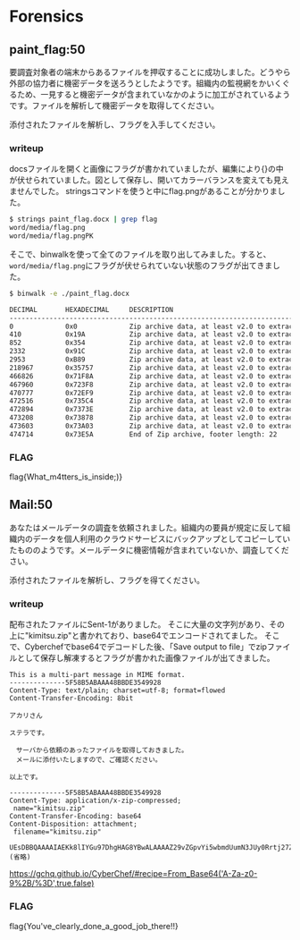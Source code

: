 # Forensics

## paint_flag:50

要調査対象者の端末からあるファイルを押収することに成功しました。どうやら外部の協力者に機密データを送ろうとしたようです。組織内の監視網をかいくぐるため、一見すると機密データが含まれていなかのように加工がされているようです。ファイルを解析して機密データを取得してください。

添付されたファイルを解析し、フラグを入手してください。

### writeup

docsファイルを開くと画像にフラグが書かれていましたが、編集により{}の中が伏せられていました。図として保存し、開いてカラーバランスを変えても見えませんでした。
stringsコマンドを使うと中にflag.pngがあることが分かりました。

```bash
$ strings paint_flag.docx | grep flag
word/media/flag.png
word/media/flag.pngPK
```

そこで、binwalkを使って全てのファイルを取り出してみました。すると、`word/media/flag.png`にフラグが伏せられていない状態のフラグが出てきました。

```bash
$ binwalk -e ./paint_flag.docx

DECIMAL       HEXADECIMAL     DESCRIPTION
--------------------------------------------------------------------------------
0             0x0             Zip archive data, at least v2.0 to extract, compressed size: 344, uncompressed size: 663, name: docProps/app.xml
410           0x19A           Zip archive data, at least v2.0 to extract, compressed size: 342, uncompressed size: 675, name: docProps/core.xml
852           0x354           Zip archive data, at least v2.0 to extract, compressed size: 1433, uncompressed size: 5780, name: word/document.xml
2332          0x91C           Zip archive data, at least v2.0 to extract, compressed size: 573, uncompressed size: 1933, name: word/fontTable.xml
2953          0xB89           Zip archive data, at least v2.0 to extract, compressed size: 215965, uncompressed size: 216319, name: word/media/flag.png
218967        0x35757         Zip archive data, at least v2.0 to extract, compressed size: 247808, uncompressed size: 247926, name: word/media/image1.png
466826        0x71F8A         Zip archive data, at least v2.0 to extract, compressed size: 1087, uncompressed size: 3153, name: word/settings.xml
467960        0x723F8         Zip archive data, at least v2.0 to extract, compressed size: 2772, uncompressed size: 29484, name: word/styles.xml
470777        0x72EF9         Zip archive data, at least v2.0 to extract, compressed size: 1688, uncompressed size: 8407, name: word/theme/theme1.xml
472516        0x735C4         Zip archive data, at least v2.0 to extract, compressed size: 328, uncompressed size: 894, name: word/webSettings.xml
472894        0x7373E         Zip archive data, at least v2.0 to extract, compressed size: 256, uncompressed size: 949, name: word/_rels/document.xml.rels
473208        0x73878         Zip archive data, at least v2.0 to extract, compressed size: 346, uncompressed size: 1362, name: [Content_Types].xml
473603        0x73A03         Zip archive data, at least v2.0 to extract, compressed size: 233, uncompressed size: 590, name: _rels/.rels
474714        0x73E5A         End of Zip archive, footer length: 22
```


### FLAG

flag{What_m4tters_is_inside;)}

## Mail:50
あなたはメールデータの調査を依頼されました。組織内の要員が規定に反して組織内のデータを個人利用のクラウドサービスにバックアップとしてコピーしていたもののようです。メールデータに機密情報が含まれていないか、調査してください。

添付されたファイルを解析し、フラグを得てください。

### writeup

配布されたファイルにSent-1がありました。
そこに大量の文字列があり、その上に"kimitsu.zip"と書かれており、base64でエンコードされてました。
そこで、Cyberchefでbase64でデコードした後、「Save output to file」でzipファイルとして保存し解凍するとフラグが書かれた画像ファイルが出てきました。

```
This is a multi-part message in MIME format.
--------------5F58B5ABAAA48BBDE3549928
Content-Type: text/plain; charset=utf-8; format=flowed
Content-Transfer-Encoding: 8bit

アカリさん

ステラです。

　サーバから依頼のあったファイルを取得しておきました。
　メールに添付いたしますので、ご確認ください。

以上です。

--------------5F58B5ABAAA48BBDE3549928
Content-Type: application/x-zip-compressed;
 name="kimitsu.zip"
Content-Transfer-Encoding: base64
Content-Disposition: attachment;
 filename="kimitsu.zip"

UEsDBBQAAAAIAEKk8lIYGu97DhgHAG8YBwALAAAAZ29vZGpvYi5wbmdUumN3JUy0Rrtj27Zt
(省略)
```

https://gchq.github.io/CyberChef/#recipe=From_Base64('A-Za-z0-9%2B/%3D',true,false)

### FLAG

flag{You've_clearly_done_a_good_job_there!!}
